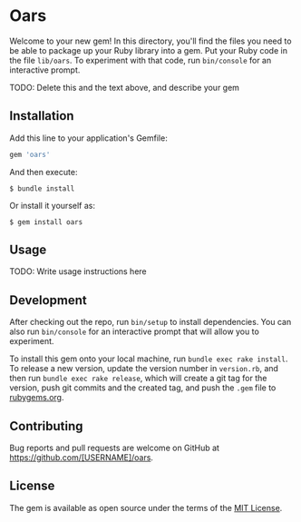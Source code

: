 # Oars

Welcome to your new gem! In this directory, you'll find the files you need to be able to package up your Ruby library into a gem. Put your Ruby code in the file `lib/oars`. To experiment with that code, run `bin/console` for an interactive prompt.

TODO: Delete this and the text above, and describe your gem

## Installation

Add this line to your application's Gemfile:

```ruby
gem 'oars'
```

And then execute:

    $ bundle install

Or install it yourself as:

    $ gem install oars

## Usage

TODO: Write usage instructions here

## Development

After checking out the repo, run `bin/setup` to install dependencies. You can also run `bin/console` for an interactive prompt that will allow you to experiment.

To install this gem onto your local machine, run `bundle exec rake install`. To release a new version, update the version number in `version.rb`, and then run `bundle exec rake release`, which will create a git tag for the version, push git commits and the created tag, and push the `.gem` file to [rubygems.org](https://rubygems.org).

## Contributing

Bug reports and pull requests are welcome on GitHub at https://github.com/[USERNAME]/oars.

## License

The gem is available as open source under the terms of the [MIT License](https://opensource.org/licenses/MIT).
